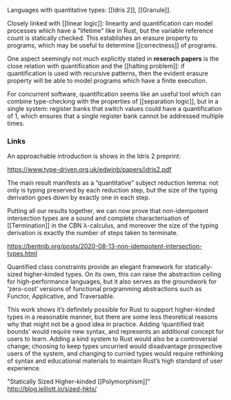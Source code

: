 Languages with quantitative types: [[Idris 2]], [[Granule]].

Closely linked with [[linear logic]]: linearity and quantification can model processes which have a "lifetime" like in Rust, but the variable reference count is statically checked. This establishes an erasure property to programs, which may be useful to determine [[correctness]] of programs. 

One aspect seemingly not much explicitly stated in __reserach papers__ is the close relation with quantification and the [[halting problem]]: if quantification is used with recursive patterns, then the evident erasure property will be able to model programs which have a finite execution.

For concurrent software, quantification seems like an useful tool which can combine type-checking with the properties of [[separation logic]], but in a single system: register banks that switch values could have a quantification of 1, which ensures that a single register bank cannot be addressed multiple times.  

### Links

An approachable introduction is shows in the Idris 2 preprint:

https://www.type-driven.org.uk/edwinb/papers/idris2.pdf


The main result manifests as a “quantitative” subject reduction lemma: not only is typing preserved by each reduction step, but the size of the typing derivation goes down by exactly one in each step.

Putting all our results together, we can now prove that non-idempotent intersection types are a sound and complete characterisation of [[Termination]] in the CBN λ-calculus, and moreover the size of the typing derivation is exactly the number of steps taken to terminate.

https://bentnib.org/posts/2020-08-13-non-idempotent-intersection-types.html


Quantified class constraints provide an elegant framework for statically-sized higher-kinded types. On its own, this can raise the abstraction ceiling for high-performance languages, but it also serves as the groundwork for ‘zero-cost’ versions of functional programming abstractions such as Functor, Applicative, and Traversable.

This work shows it’s definitely possible for Rust to support higher-kinded types in a reasonable manner, but there are some less theoretical reasons why that might not be a good idea in practice. Adding ‘quantified trait bounds’ would require new syntax, and represents an additional concept for users to learn. Adding a kind system to Rust would also be a controversial change; choosing to keep types uncurried would disadvantage prospective users of the system, and changing to curried types would require rethinking of syntax and educational materials to maintain Rust’s high standard of user experience.

"Statically Sized Higher-kinded [[Polymorphism]]" http://blog.ielliott.io/sized-hkts/
